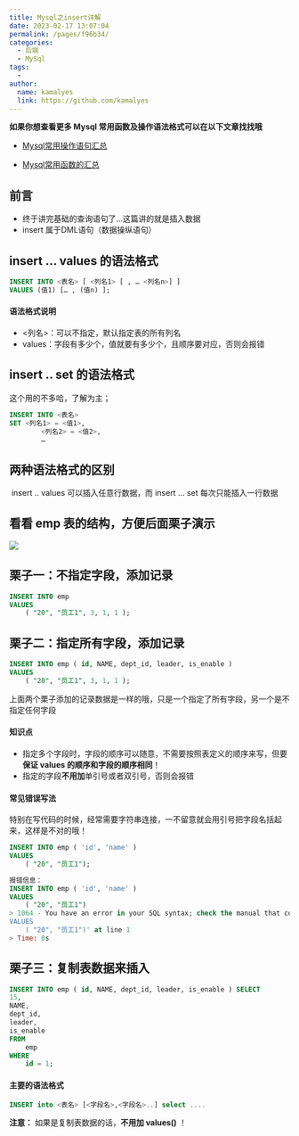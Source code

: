 ```yaml
---
title: Mysql之insert详解
date: 2023-02-17 13:07:04
permalink: /pages/f96b34/
categories:
  - 后端
  - MySql
tags:
  - 
author: 
  name: kamalyes
  link: https://github.com/kamalyes
---
```

**如果你想查看更多 Mysql 常用函数及操作语法格式可以在以下文章找找哦**

- [Mysql常用操作语句汇总](./59.Mysql常用操作语句汇总.md)

- [Mysql常用函数的汇总](./01.Mysql常用函数汇总.md)

**前言**
------

*   终于讲完基础的查询语句了...这篇讲的就是插入数据
*   insert 属于DML语句（数据操纵语句）

insert ... values 的语法格式
-----------------------

```sql
INSERT INTO <表名> [ <列名1> [ , … <列名n>] ]
VALUES (值1) [… , (值n) ];
```

#### 语法格式说明

*   <列名>：可以不指定，默认指定表的所有列名
*   values：字段有多少个，值就要有多少个，且顺序要对应，否则会报错

insert .. set 的语法格式
-------------------

这个用的不多哈，了解为主；

```sql
INSERT INTO <表名>
SET <列名1> = <值1>,
        <列名2> = <值2>,
        …
```

两种语法格式的区别
---------

 insert .. values 可以插入任意行数据，而 insert ... set 每次只能插入一行数据

看看 emp 表的结构，方便后面栗子演示
--------------------

![](https://www.yuyanqing.cn/oss/image-bed/col/mysql/Snipaste_2023-02-17_13-25-28.png)

栗子一：不指定字段，添加记录
--------------

```sql
INSERT INTO emp
VALUES
    ( "20", "员工1", 3, 1, 1 );
```

栗子二：指定所有字段，添加记录
---------------

```sql
INSERT INTO emp ( id, NAME, dept_id, leader, is_enable )
VALUES
    ( "20", "员工1", 3, 1, 1 );
```

上面两个栗子添加的记录数据是一样的哦，只是一个指定了所有字段，另一个是不指定任何字段

#### 知识点

*   指定多个字段时，字段的顺序可以随意，不需要按照表定义的顺序来写，但要**保证 values 的顺序和字段的顺序相同**！
*   指定的字段**不用加**单引号或者双引号，否则会报错

#### 常见错误写法

特别在写代码的时候，经常需要字符串连接，一不留意就会用引号把字段名括起来，这样是不对的哦！

```sql
INSERT INTO emp ( 'id', 'name' )
VALUES
    ( "20", "员工1");

报错信息：
INSERT INTO emp ( 'id', 'name' )
VALUES
    ( "20", "员工1")
> 1064 - You have an error in your SQL syntax; check the manual that corresponds to your MySQL server version for the right syntax to use near ''id', 'name' )
VALUES
    ( "20", "员工1")' at line 1
> Time: 0s
```

栗子三：复制表数据来插入
------------

```sql
INSERT INTO emp ( id, NAME, dept_id, leader, is_enable ) SELECT
15,
NAME,
dept_id,
leader,
is_enable 
FROM
    emp 
WHERE
    id = 1;
```

#### 主要的语法格式

```sql
INSERT into <表名> [<字段名>,<字段名>..] select ....
```

**注意：** 如果是复制表数据的话，**不用加 values()** ！
